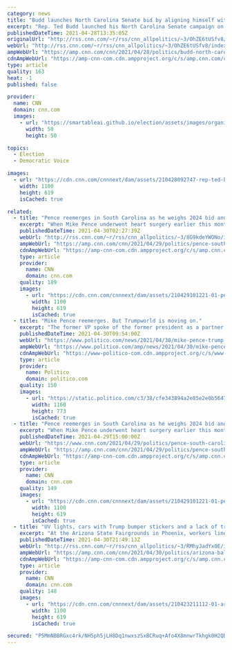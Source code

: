 ```yaml
---
category: news
title: "Budd launches North Carolina Senate bid by aligning himself with Trump in growing primary field"
excerpt: "Rep. Ted Budd launched his North Carolina Senate campaign on Wednesday, aligning himself with former President Donald Trump in a 2022 bid for the crucial seat.\n    \n"
publishedDateTime: 2021-04-28T13:35:05Z
originalUrl: "http://rss.cnn.com/~r/rss/cnn_allpolitics/~3/OhZE6tUSfv8/index.html"
webUrl: "http://rss.cnn.com/~r/rss/cnn_allpolitics/~3/OhZE6tUSfv8/index.html"
ampWebUrl: "https://amp.cnn.com/cnn/2021/04/28/politics/budd-north-carolina-senate-bid-republican-primary/index.html"
cdnAmpWebUrl: "https://amp-cnn-com.cdn.ampproject.org/c/s/amp.cnn.com/cnn/2021/04/28/politics/budd-north-carolina-senate-bid-republican-primary/index.html"
type: article
quality: 163
heat: -1
published: false

provider:
  name: CNN
  domain: cnn.com
  images:
    - url: "https://smartableai.github.io/election/assets/images/organizations/cnn.com-50x50.jpg"
      width: 50
      height: 50

topics:
  - Election
  - Democratic Voice

images:
  - url: "https://cdn.cnn.com/cnnnext/dam/assets/210428092747-rep-ted-budd-file-super-tease.jpg"
    width: 1100
    height: 619
    isCached: true

related:
  - title: "Pence reemerges in South Carolina as he weighs 2024 bid and navigates relationship with Trump"
    excerpt: "When Mike Pence underwent heart surgery earlier this month, he had alerted only a few family members and aides beforehand. Several onetime Pence aides were caught off guard when he released a statement that after experiencing \"symptoms associated with a slow heart rate\" for two weeks, the former vice"
    publishedDateTime: 2021-04-30T02:27:39Z
    webUrl: "http://rss.cnn.com/~r/rss/cnn_allpolitics/~3/8G9kdeYWONo/index.html"
    ampWebUrl: "https://amp.cnn.com/cnn/2021/04/29/politics/pence-south-carolina/index.html"
    cdnAmpWebUrl: "https://amp-cnn-com.cdn.ampproject.org/c/s/amp.cnn.com/cnn/2021/04/29/politics/pence-south-carolina/index.html"
    type: article
    provider:
      name: CNN
      domain: cnn.com
    quality: 189
    images:
      - url: "https://cdn.cnn.com/cnnnext/dam/assets/210429101221-01-pence-0120-super-tease.jpg"
        width: 1100
        height: 619
        isCached: true
  - title: "Mike Pence reemerges. But Trumpworld is moving on."
    excerpt: "The former VP spoke of the former president as a partner on Thursday night. But that partnership faces a difficult future."
    publishedDateTime: 2021-04-30T09:54:00Z
    webUrl: "https://www.politico.com/news/2021/04/30/mike-pence-trump-split-485092"
    ampWebUrl: "https://www.politico.com/amp/news/2021/04/30/mike-pence-trump-split-485092"
    cdnAmpWebUrl: "https://www-politico-com.cdn.ampproject.org/c/s/www.politico.com/amp/news/2021/04/30/mike-pence-trump-split-485092"
    type: article
    provider:
      name: Politico
      domain: politico.com
    quality: 150
    images:
      - url: "https://static.politico.com/c3/38/cfe343894a2e85e2e0b564748a86/4-29-21-mikepence-ap-773.jpg"
        width: 1160
        height: 773
        isCached: true
  - title: "Pence reemerges in South Carolina as he weighs 2024 bid and navigates relationship with Trump"
    excerpt: "When Mike Pence underwent heart surgery earlier this month, he had alerted only a few family members and aides beforehand. Several onetime Pence aides were caught off guard when he released a statement that after experiencing \"symptoms associated with a slow heart rate\" for two weeks,"
    publishedDateTime: 2021-04-29T15:00:00Z
    webUrl: "https://www.cnn.com/2021/04/29/politics/pence-south-carolina/"
    ampWebUrl: "https://amp.cnn.com/cnn/2021/04/29/politics/pence-south-carolina/index.html"
    cdnAmpWebUrl: "https://amp-cnn-com.cdn.ampproject.org/c/s/amp.cnn.com/cnn/2021/04/29/politics/pence-south-carolina/index.html"
    type: article
    provider:
      name: CNN
      domain: cnn.com
    quality: 149
    images:
      - url: "https://cdn.cnn.com/cnnnext/dam/assets/210429101221-01-pence-0120-super-tease.jpg"
        width: 1100
        height: 619
        isCached: true
  - title: "UV lights, cars with Trump bumper stickers and a lack of transparency illustrate ongoing GOP-driven ballot review in Arizona"
    excerpt: "At the Arizona State Fairgrounds in Phoenix, workers line up in their cars to check in with uniformed security. As each car files into the fairgrounds, they park next to the \"Crazy Times Carnival,\" complete with the familiar sights of summer — a Ferris wheel, funnel cake and balloon games.\n    \n"
    publishedDateTime: 2021-04-30T21:49:13Z
    webUrl: "http://rss.cnn.com/~r/rss/cnn_allpolitics/~3/RMhyJadYx0E/index.html"
    ampWebUrl: "https://amp.cnn.com/cnn/2021/04/30/politics/arizona-ballot-audit-republicans/index.html"
    cdnAmpWebUrl: "https://amp-cnn-com.cdn.ampproject.org/c/s/amp.cnn.com/cnn/2021/04/30/politics/arizona-ballot-audit-republicans/index.html"
    type: article
    provider:
      name: CNN
      domain: cnn.com
    quality: 148
    images:
      - url: "https://cdn.cnn.com/cnnnext/dam/assets/210423211112-01-arizona-audit-super-tease.jpg"
        width: 1100
        height: 619
        isCached: true

secured: "P5MmNBBRGxc4rk/NH5ph5jLH8Dq1nwxszSxBCRuq+Afo4X8mnwrTkhgk0H2QDG434PrRct3bNfiAGaLzLECznvFxDBAX5OuYmV5muuE7P5mEq8Ypvc3h3C5HGupu3MxTVUZunTcWWjLbrVmTUu1MVs1x1f6CI1C84p77KLhahBSYvtLf2YXuHWhnVwVdFgRE/pgvRtV1HoGxluYW1HSXXHfoDAmGhmqfQ9NRQaaQ20dx5csN+D2Xrje4ImPPRuLbhV4CeiIyfKvwG8TFo38QJItXj5tVJjkjxz81BqzQk4vPe71D7BZHf95Sj/O3fjBd4S8nJc7vOEQg9OPRCnoC3rEVOcZPjgR05XMVCQsjW64=;YZ5MvLEMIt1EH/6uNGVICQ=="
---
```


